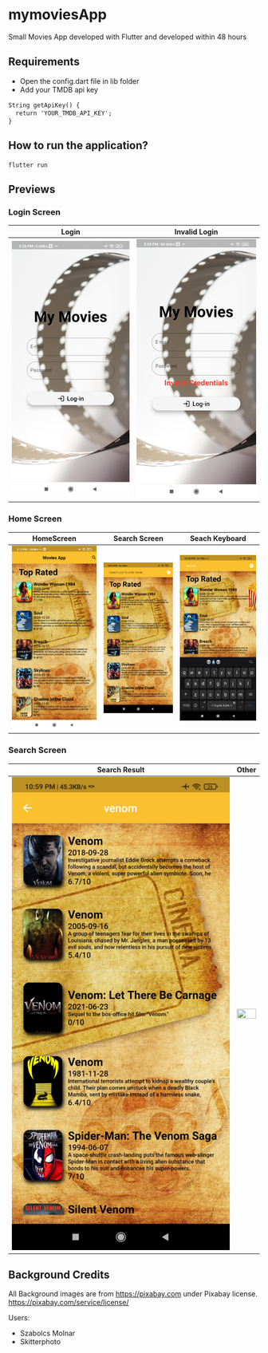 # mymoviesApp
Small Movies App developed with Flutter and developed within 48 hours



## Requirements ##

- Open the config.dart file in lib folder
- Add your TMDB api key

```
String getApiKey() {
  return 'YOUR_TMDB_API_KEY';
}
```


## How to run the application? ##

  

```
flutter run
```

## Previews ##

### Login Screen ###

| Login     | Invalid Login |
| ---      | ---       |
| <img src="/demoImages/LogIn_Page.jpg" width="100%" height="100%"> |<img src="/demoImages/LogIn_Invalid_Page.jpg" width="100%" height="100%">|

### Home Screen ###

| HomeScreen     | Search Screen | Seach Keyboard |
| ---      | ---       | ---       |
| <img src="/demoImages/Home_Page.jpg" width="100%" height="100%"> |<img src="/demoImages/Home_Page_Search_1.jpg" width="100%" height="100%">|<img src="/demoImages/Home_Page_Search_2.jpg" width="100%" height="100%">|


### Search Screen ###

| Search Result     | Other |
| ---      | ---       |
| <img src="/demoImages/Search_Page.jpg" width="100%" height="100%"> |<img src="/demoImages/Search_Page.jpg.jpg" width="100%" height="100%">|


## Background Credits ###

All Background images are from https://pixabay.com under Pixabay license. https://pixabay.com/service/license/

Users: 
- Szabolcs Molnar
- Skitterphoto
